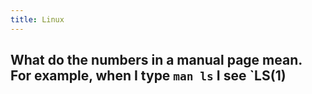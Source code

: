 ```yaml
---
title: Linux
---
```


## What do the numbers in a manual page mean. For example, when I type `man ls` I see `LS(1)
